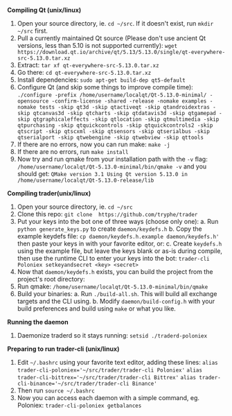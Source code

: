 
**Compiling Qt (unix/linux)**
 1. Open your source directory, ie. `cd ~/src`. If it doesn't exist, run `mkdir ~/src` first.
 3. Pull a currently maintained Qt source (Please don't use ancient Qt versions, less than 5.10 is not supported currently): `wget https://download.qt.io/archive/qt/5.13/5.13.0/single/qt-everywhere-src-5.13.0.tar.xz`
 4. Extract: `tar xf qt-everywhere-src-5.13.0.tar.xz`
 5. Go there: `cd qt-everywhere-src-5.13.0.tar.xz`
 6. Install dependencies: `sudo apt-get build-dep qt5-default`
 7. Configure Qt (and skip some things to improve compile time): 
`./configure -prefix /home/username/localqt/Qt-5.13.0-minimal/ -opensource -confirm-license -shared -release -nomake examples -nomake tests -skip qt3d -skip qtactiveqt -skip qtandroidextras -skip qtcanvas3d -skip qtcharts -skip qtdatavis3d -skip qtgamepad -skip qtgraphicaleffects -skip qtlocation -skip qtmultimedia -skip qtpurchasing -skip qtquickcontrols -skip qtquickcontrols2 -skip qtscript -skip qtscxml -skip qtsensors -skip qtserialbus -skip qtserialport -skip qtwebengine -skip qtwebview -skip qttools`
 8. If there are no errors, now you can run make: `make -j`
 9. If there are no errors, run `make install`
 11. Now try and run qmake from your installation path with the `-v` flag: `/home/username/localqt/Qt-5.13.0-minimal/bin/qmake -v` and you should get:
`QMake version 3.1
Using Qt version 5.13.0 in /home/username/localqt/Qt-5.13.0-release/lib`

**Compiling trader(unix/linux)**
 1. Open your source directory, ie. `cd ~/src` 
 2. Clone this repo: `git clone  https://github.com/tryphe/trader`
 3. Put your keys into the bot one of three ways (choose only one):
	a. Run `python generate_keys.py` to create `daemon/keydefs.h`
	b. Copy the example keydefs file: `cp daemon/keydefs.h.example daemon/keydefs.h'` then paste your keys in with your favorite editor, or:
	c. Create `keydefs.h` using the example file, but leave the keys blank or as-is during compile, then use the runtime CLI to enter your keys into the bot: `trader-cli Poloniex setkeyandsecret <key> <secret>`
 4. Now that `daemon/keydefs.h` exists, you can build the project from the project's root directory:
 5. Run qmake: `/home/username/localqt/Qt-5.13.0-minimal/bin/qmake`
 6. Build your binaries:
	a. Run `./build-all.sh`. This will build all exchange targets and the CLI using.
	b. Modify `daemon/build-config.h` with your build preferences and build using `make` or what you like.

**Running the daemon**
1. Daemonize traderd so it stays running: `setsid ./traderd-poloniex`

**Preparing to run trader-cli (unix/linux)**
 1. Edit `~/.bashrc` using your favorite text editor, adding these lines:
`alias trader-cli-poloniex='~/src/trader/trader-cli Poloniex'`
`alias trader-cli-bittrex='~/src/trader/trader-cli Bittrex'`
`alias trader-cli-binance='~/src/trader/trader-cli Binance'`
 19. Then run `source ~/.bashrc`
 20. Now you can access each daemon with a simple command, eg. Poloniex: `trader-cli-poloniex getbalances`
